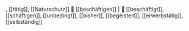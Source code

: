 , [[tätig]], [[Naturschutz]]
🏢 [[beschäftigen]] | 🏢 [[beschäftigt]], [[schäftigen]], [[unbedingt]], [[bisher]], [[begeistert]], [[erwerbstätig]], [[selbständig]]